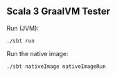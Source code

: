 Scala 3 GraalVM Tester
----------------------

Run (JVM):
```
./sbt run
```

Run the native image:
```
./sbt nativeImage nativeImageRun
```
